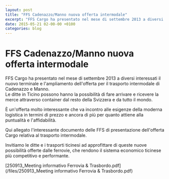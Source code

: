 ```yaml
---
layout: post
title: "FFS Cadenazzo/Manno nuova offerta intermodale"
excerpt: "FFS Cargo ha presentato nel mese di settembre 2013 a diversi interessati il nuovo terminale e l'ampliamento dell'offerta per il trasporto intermodale di Cadenazzo e Manno.  "
date: 2015-05-21 02-00-00 +0100
categories: blog
---
```


# FFS Cadenazzo/Manno nuova offerta intermodale

FFS Cargo ha presentato nel mese di settembre 2013 a diversi interessati il nuovo terminale e l'ampliamento dell'offerta per il trasporto intermodale di Cadenazzo e Manno.  
 Le ditte in Ticino possono hanno la possibilità di fare arrivare e ricevere la merce attraverso container dal resto della Svizzera e da tutto il mondo.

È un'offerta molto interessante che va incontro alle esigenze della moderna logistica in termini di prezzo e ancora di più per quanto attiene alla puntualità e l'affidabilità.

Qui allegato l'interessante documento delle FFS di presentazione dell'offerta Cargo relativa al trasporto intermodale.

Invitiamo le ditte e i trasporti ticinesi ad approfittare di queste nuove possibilità offerte dalle ferrovie, che rendono il sistema economico ticinese più competitivo e performante.

[250913\_Meeting informativo Ferrovia & Trasbordo.pdf](/files/250913_Meeting informativo Ferrovia & Trasbordo.pdf)

